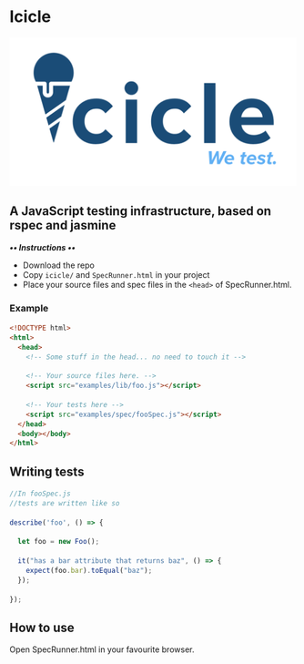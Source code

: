 # Icicle
![logo](icicle/img/icicleLogo.png)

## A JavaScript testing infrastructure, based on rspec and jasmine

**_•• Instructions ••_**

- Download the repo
- Copy `icicle/` and `SpecRunner.html` in your project
- Place your source files and spec files in the `<head>` of SpecRunner.html.

### Example

```html
<!DOCTYPE html>
<html>
  <head>
    <!-- Some stuff in the head... no need to touch it -->

    <!-- Your source files here. -->
    <script src="examples/lib/foo.js"></script>

    <!-- Your tests here -->
    <script src="examples/spec/fooSpec.js"></script>
  </head>
  <body></body>
</html>
```

## Writing tests

```JavaScript
//In fooSpec.js
//tests are written like so

describe('foo', () => {
  
  let foo = new Foo();

  it("has a bar attribute that returns baz", () => {
    expect(foo.bar).toEqual("baz");
  });

});
```

## How to use

Open SpecRunner.html in your favourite browser.
